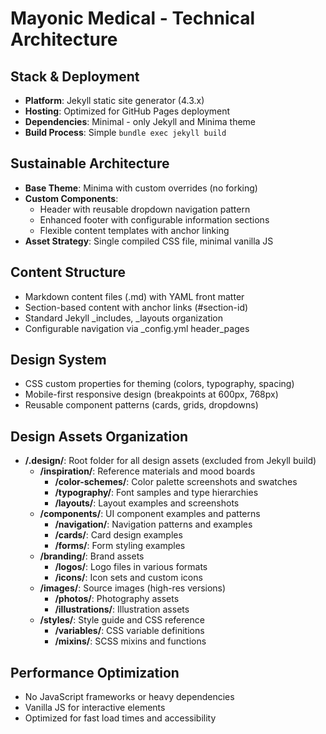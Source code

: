 # Mayonic Medical - Technical Architecture

## Stack & Deployment
- **Platform**: Jekyll static site generator (4.3.x)
- **Hosting**: Optimized for GitHub Pages deployment
- **Dependencies**: Minimal - only Jekyll and Minima theme
- **Build Process**: Simple `bundle exec jekyll build`

## Sustainable Architecture
- **Base Theme**: Minima with custom overrides (no forking)
- **Custom Components**: 
  - Header with reusable dropdown navigation pattern
  - Enhanced footer with configurable information sections
  - Flexible content templates with anchor linking
- **Asset Strategy**: Single compiled CSS file, minimal vanilla JS

## Content Structure
- Markdown content files (.md) with YAML front matter
- Section-based content with anchor links (#section-id)
- Standard Jekyll _includes, _layouts organization
- Configurable navigation via _config.yml header_pages

## Design System
- CSS custom properties for theming (colors, typography, spacing)
- Mobile-first responsive design (breakpoints at 600px, 768px)
- Reusable component patterns (cards, grids, dropdowns)

## Design Assets Organization
- **/.design/**: Root folder for all design assets (excluded from Jekyll build)
  - **/inspiration/**: Reference materials and mood boards
    - **/color-schemes/**: Color palette screenshots and swatches
    - **/typography/**: Font samples and type hierarchies
    - **/layouts/**: Layout examples and screenshots
  - **/components/**: UI component examples and patterns
    - **/navigation/**: Navigation patterns and examples
    - **/cards/**: Card design examples
    - **/forms/**: Form styling examples
  - **/branding/**: Brand assets
    - **/logos/**: Logo files in various formats
    - **/icons/**: Icon sets and custom icons
  - **/images/**: Source images (high-res versions)
    - **/photos/**: Photography assets
    - **/illustrations/**: Illustration assets
  - **/styles/**: Style guide and CSS reference
    - **/variables/**: CSS variable definitions
    - **/mixins/**: SCSS mixins and functions

## Performance Optimization
- No JavaScript frameworks or heavy dependencies
- Vanilla JS for interactive elements
- Optimized for fast load times and accessibility 